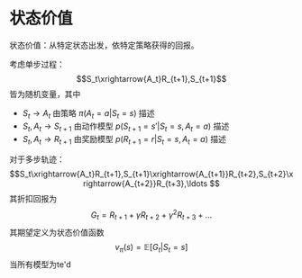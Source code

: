 # 状态价值

状态价值：从特定状态出发，依特定策略获得的回报。

考虑单步过程：
$$S_t\xrightarrow{A_t}R_{t+1},S_{t+1}$$ 皆为随机变量，其中
+ $S_t \to A_t$ 由策略 $\pi(A_t=a|S_t=s)$ 描述
+ $S_t,A_t \to S_{t+1}$ 由动作模型 $p(S_{t+1}=s'|S_t=s,A_t=a)$ 描述
+ $S_t,A_t \to R_{t+1}$ 由奖励模型 $p(R_{t+1}=r|S_t=s,A_t=a)$ 描述

对于多步轨迹：
$$S_t\xrightarrow{A_t}R_{t+1},S_{t+1}\xrightarrow{A_{t+1}}R_{t+2},S_{t+2}\xrightarrow{A_{t+2}}R_{t+3},\ldots $$
其折扣回报为
$$G_t=R_{t+1}+\gamma R_{t+2}+\gamma^2R_{t+3}+\ldots $$ 其期望定义为状态价值函数
$$ v_\pi(s)=\mathbb{E}[G_t|S_t=s]$$
当所有模型为te'd
